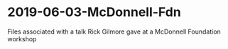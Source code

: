 # 2019-06-03-McDonnell-Fdn
Files associated with a talk Rick Gilmore gave at a McDonnell Foundation workshop
